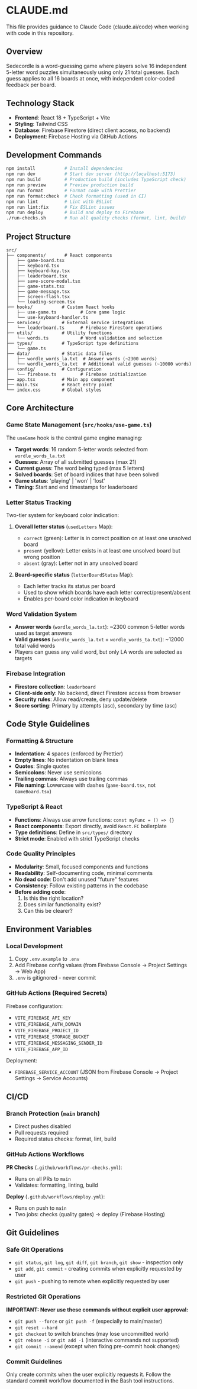 # CLAUDE.md

This file provides guidance to Claude Code (claude.ai/code) when working with code in this repository.

## Overview
Sedecordle is a word-guessing game where players solve 16 independent 5-letter word puzzles simultaneously using only 21 total guesses. Each guess applies to all 16 boards at once, with independent color-coded feedback per board.

## Technology Stack
- **Frontend**: React 18 + TypeScript + Vite
- **Styling**: Tailwind CSS
- **Database**: Firebase Firestore (direct client access, no backend)
- **Deployment**: Firebase Hosting via GitHub Actions

## Development Commands

```bash
npm install           # Install dependencies
npm run dev           # Start dev server (http://localhost:5173)
npm run build         # Production build (includes TypeScript check)
npm run preview       # Preview production build
npm run format        # Format code with Prettier
npm run format:check  # Check formatting (used in CI)
npm run lint          # Lint with ESLint
npm run lint:fix      # Fix ESLint issues
npm run deploy        # Build and deploy to Firebase
./run-checks.sh       # Run all quality checks (format, lint, build)
```

## Project Structure

```
src/
├── components/       # React components
│   ├── game-board.tsx
│   ├── keyboard.tsx
│   ├── keyboard-key.tsx
│   ├── leaderboard.tsx
│   ├── save-score-modal.tsx
│   ├── game-stats.tsx
│   ├── game-message.tsx
│   ├── screen-flash.tsx
│   └── loading-screen.tsx
├── hooks/           # Custom React hooks
│   ├── use-game.ts         # Core game logic
│   └── use-keyboard-handler.ts
├── services/        # External service integrations
│   └── leaderboard.ts      # Firebase Firestore operations
├── utils/           # Utility functions
│   └── words.ts            # Word validation and selection
├── types/           # TypeScript type definitions
│   └── game.ts
├── data/            # Static data files
│   ├── wordle_words_la.txt  # Answer words (~2300 words)
│   └── wordle_words_ta.txt  # Additional valid guesses (~10000 words)
├── config/          # Configuration
│   └── firebase.ts         # Firebase initialization
├── app.tsx          # Main app component
├── main.tsx         # React entry point
└── index.css        # Global styles
```

## Core Architecture

### Game State Management (`src/hooks/use-game.ts`)
The `useGame` hook is the central game engine managing:
- **Target words**: 16 random 5-letter words selected from `wordle_words_la.txt`
- **Guesses**: Array of all submitted guesses (max 21)
- **Current guess**: The word being typed (max 5 letters)
- **Solved boards**: Set of board indices that have been solved
- **Game status**: 'playing' | 'won' | 'lost'
- **Timing**: Start and end timestamps for leaderboard

### Letter Status Tracking
Two-tier system for keyboard color indication:
1. **Overall letter status** (`usedLetters` Map):
   - `correct` (green): Letter is in correct position on at least one unsolved board
   - `present` (yellow): Letter exists in at least one unsolved board but wrong position
   - `absent` (gray): Letter not in any unsolved board

2. **Board-specific status** (`letterBoardStatus` Map):
   - Each letter tracks its status per board
   - Used to show which boards have each letter correct/present/absent
   - Enables per-board color indication in keyboard

### Word Validation System
- **Answer words** (`wordle_words_la.txt`): ~2300 common 5-letter words used as target answers
- **Valid guesses** (`wordle_words_la.txt` + `wordle_words_ta.txt`): ~12000 total valid words
- Players can guess any valid word, but only LA words are selected as targets

### Firebase Integration
- **Firestore collection**: `leaderboard`
- **Client-side only**: No backend, direct Firestore access from browser
- **Security rules**: Allow read/create, deny update/delete
- **Score sorting**: Primary by attempts (asc), secondary by time (asc)

## Code Style Guidelines

### Formatting & Structure
- **Indentation**: 4 spaces (enforced by Prettier)
- **Empty lines**: No indentation on blank lines
- **Quotes**: Single quotes
- **Semicolons**: Never use semicolons
- **Trailing commas**: Always use trailing commas
- **File naming**: Lowercase with dashes (`game-board.tsx`, not `GameBoard.tsx`)

### TypeScript & React
- **Functions**: Always use arrow functions: `const myFunc = () => {}`
- **React components**: Export directly, avoid `React.FC` boilerplate
- **Type definitions**: Define in `src/types/` directory
- **Strict mode**: Enabled with strict TypeScript checks

### Code Quality Principles
- **Modularity**: Small, focused components and functions
- **Readability**: Self-documenting code, minimal comments
- **No dead code**: Don't add unused "future" features
- **Consistency**: Follow existing patterns in the codebase
- **Before adding code**:
  1. Is this the right location?
  2. Does similar functionality exist?
  3. Can this be clearer?

## Environment Variables

### Local Development
1. Copy `.env.example` to `.env`
2. Add Firebase config values (from Firebase Console → Project Settings → Web App)
3. `.env` is gitignored - never commit

### GitHub Actions (Required Secrets)
Firebase configuration:
- `VITE_FIREBASE_API_KEY`
- `VITE_FIREBASE_AUTH_DOMAIN`
- `VITE_FIREBASE_PROJECT_ID`
- `VITE_FIREBASE_STORAGE_BUCKET`
- `VITE_FIREBASE_MESSAGING_SENDER_ID`
- `VITE_FIREBASE_APP_ID`

Deployment:
- `FIREBASE_SERVICE_ACCOUNT` (JSON from Firebase Console → Project Settings → Service Accounts)

## CI/CD

### Branch Protection (`main` branch)
- Direct pushes disabled
- Pull requests required
- Required status checks: format, lint, build

### GitHub Actions Workflows
**PR Checks** (`.github/workflows/pr-checks.yml`):
- Runs on all PRs to `main`
- Validates: formatting, linting, build

**Deploy** (`.github/workflows/deploy.yml`):
- Runs on push to `main`
- Two jobs: checks (quality gates) → deploy (Firebase Hosting)

## Git Guidelines

### Safe Git Operations
- `git status`, `git log`, `git diff`, `git branch`, `git show` - inspection only
- `git add`, `git commit` - creating commits when explicitly requested by user
- `git push` - pushing to remote when explicitly requested by user

### Restricted Git Operations
**IMPORTANT: Never use these commands without explicit user approval:**
- `git push --force` or `git push -f` (especially to main/master)
- `git reset --hard`
- `git checkout` to switch branches (may lose uncommitted work)
- `git rebase -i` or `git add -i` (interactive commands not supported)
- `git commit --amend` (except when fixing pre-commit hook changes)

### Commit Guidelines
Only create commits when the user explicitly requests it. Follow the standard commit workflow documented in the Bash tool instructions.
